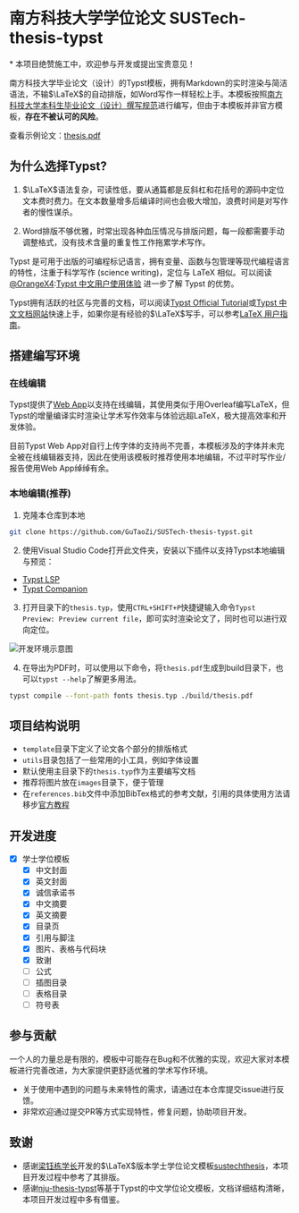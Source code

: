 # 南方科技大学学位论文 SUSTech-thesis-typst

\* 本项目绝赞施工中，欢迎参与开发或提出宝贵意见！

南方科技大学毕业论文（设计）的Typst模板，拥有Markdown的实时渲染与简洁语法，不输$\LaTeX$的自动排版，如Word写作一样轻松上手。本模板按照[南方科技大学本科生毕业论文（设计）撰写规范](https://tao.sustech.edu.cn/studentService/graduation_project.html)进行编写，但由于本模板并非官方模板，**存在不被认可的风险**。

查看示例论文：[thesis.pdf](./build/thesis.pdf)

## 为什么选择Typst?

1. $\LaTeX$语法复杂，可读性低，要从通篇都是反斜杠和花括号的源码中定位文本费时费力。在文本数量增多后编译时间也会极大增加，浪费时间是对写作者的慢性谋杀。

2. Word排版不够优雅，时常出现各种血压情况与排版问题，每一段都需要手动调整格式，没有技术含量的重复性工作拖累学术写作。

Typst 是可用于出版的可编程标记语言，拥有变量、函数与包管理等现代编程语言的特性，注重于科学写作 (science writing)，定位与 LaTeX 相似。可以阅读[@OrangeX4](https://github.com/OrangeX4):[Typst 中文用户使用体验](https://zhuanlan.zhihu.com/p/669097092) 进一步了解 Typst 的优势。

Typst拥有活跃的社区与完善的文档，可以阅读[Typst Official Tutorial](https://typst.app/docs/tutorial/)或[Typst 中文文档网站](https://typst-doc-cn.github.io/docs/)快速上手，如果你是有经验的$\LaTeX$写手，可以参考[LaTeX 用户指南](https://typst-doc-cn.github.io/docs/guides/guide-for-latex-users/)。

## 搭建编写环境

### 在线编辑

Typst提供了[Web App](https://typst.app/)以支持在线编辑，其使用类似于用Overleaf编写LaTeX，但Typst的增量编译实时渲染让学术写作效率与体验远超LaTeX，极大提高效率和开发体验。

目前Typst Web App对自行上传字体的支持尚不完善，本模板涉及的字体并未完全被在线编辑器支持，因此在使用该模板时推荐使用本地编辑，不过平时写作业/报告使用Web App绰绰有余。

### 本地编辑(推荐)

1. 克隆本仓库到本地

```bash
git clone https://github.com/GuTaoZi/SUSTech-thesis-typst.git
```

2. 使用Visual Studio Code打开此文件夹，安装以下插件以支持Typst本地编辑与预览：
- [Typst LSP](https://marketplace.visualstudio.com/items?itemName=nvarner.typst-lsp)
- [Typst Companion](https://marketplace.visualstudio.com/items?itemName=CalebFiggers.typst-companion)

3. 打开目录下的`thesis.typ`，使用`CTRL+SHIFT+P`快捷键输入命令`Typst Preview: Preview current file`，即可实时渲染论文了，同时也可以进行双向定位。

![开发环境示意图](https://s2.loli.net/2024/01/21/VBqM3uoxA7yJ2t4.png)

4. 在导出为PDF时，可以使用以下命令，将`thesis.pdf`生成到build目录下，也可以`typst --help`了解更多用法。

```bash
typst compile --font-path fonts thesis.typ ./build/thesis.pdf
```

## 项目结构说明

- `template`目录下定义了论文各个部分的排版格式
- `utils`目录包括了一些常用的小工具，例如字体设置
- 默认使用主目录下的`thesis.typ`作为主要编写文档
- 推荐将图片放在`images`目录下，便于管理
- 在`references.bib`文件中添加BibTex格式的参考文献，引用的具体使用方法请移步[官方教程](https://typst.app/docs/reference/model/cite/)

## **开发进度**
- [x] 学士学位模板
    - [x] 中文封面
    - [x] 英文封面
    - [x] 诚信承诺书
    - [x] 中文摘要
    - [x] 英文摘要
    - [x] 目录页
	- [x] 引用与脚注
	- [x] 图片、表格与代码块
    - [x] 致谢
	- [ ] 公式
    - [ ] 插图目录
    - [ ] 表格目录
    - [ ] 符号表

## 参与贡献

一个人的力量总是有限的，模板中可能存在Bug和不优雅的实现，欢迎大家对本模板进行完善改进，为大家提供更舒适优雅的学术写作环境。

- 关于使用中遇到的问题与未来特性的需求，请通过在本仓库提交issue进行反馈。
- 非常欢迎通过提交PR等方式实现特性，修复问题，协助项目开发。

## 致谢

- 感谢[梁钰栋学长](https://github.com/iydon)开发的$\LaTeX$版本学士学位论文模板[sustechthesis](https://github.com/iydon/sustechthesis)，本项目开发过程中参考了其排版。
- 感谢[nju-thesis-typst](https://github.com/nju-lug/nju-thesis-typst)等基于Typst的中文学位论文模板，文档详细结构清晰，本项目开发过程中多有借鉴。

